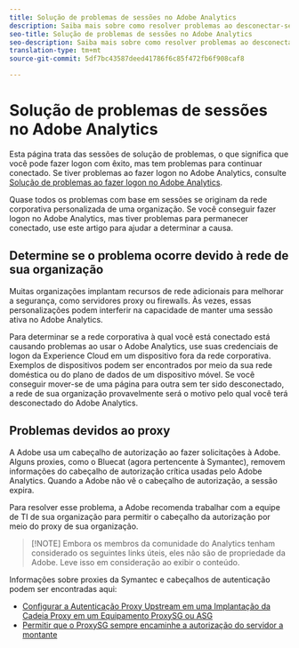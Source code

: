 ```yaml
---
title: Solução de problemas de sessões no Adobe Analytics
description: Saiba mais sobre como resolver problemas ao desconectar-se do Adobe Analytics.
seo-title: Solução de problemas de sessões no Adobe Analytics
seo-description: Saiba mais sobre como resolver problemas ao desconectar-se do Adobe Analytics.
translation-type: tm+mt
source-git-commit: 5df7bc43587deed41786f6c85f472fb6f908caf8

---
```



# Solução de problemas de sessões no Adobe Analytics

Esta página trata das sessões de solução de problemas, o que significa que você pode fazer logon com êxito, mas tem problemas para continuar conectado. Se tiver problemas ao fazer logon no Adobe Analytics, consulte [Solução de problemas ao fazer logon no Adobe Analytics](troubleshoot-login.md).

Quase todos os problemas com base em sessões se originam da rede corporativa personalizada de uma organização. Se você conseguir fazer logon no Adobe Analytics, mas tiver problemas para permanecer conectado, use este artigo para ajudar a determinar a causa.

## Determine se o problema ocorre devido à rede de sua organização

Muitas organizações implantam recursos de rede adicionais para melhorar a segurança, como servidores proxy ou firewalls. Às vezes, essas personalizações podem interferir na capacidade de manter uma sessão ativa no Adobe Analytics.

Para determinar se a rede corporativa à qual você está conectado está causando problemas ao usar o Adobe Analytics, use suas credenciais de logon da Experience Cloud em um dispositivo fora da rede corporativa. Exemplos de dispositivos podem ser encontrados por meio da sua rede doméstica ou do plano de dados de um dispositivo móvel. Se você conseguir mover-se de uma página para outra sem ter sido desconectado, a rede de sua organização provavelmente será o motivo pelo qual você terá desconectado do Adobe Analytics.

## Problemas devidos ao proxy

A Adobe usa um cabeçalho de autorização ao fazer solicitações à Adobe. Alguns proxies, como o Bluecat (agora pertencente à Symantec), removem informações do cabeçalho de autorização crítica usadas pelo Adobe Analytics. Quando a Adobe não vê o cabeçalho de autorização, a sessão expira.

Para resolver esse problema, a Adobe recomenda trabalhar com a equipe de TI de sua organização para permitir o cabeçalho da autorização por meio do proxy de sua organização.

> [!NOTE] Embora os membros da comunidade do Analytics tenham considerado os seguintes links úteis, eles não são de propriedade da Adobe. Leve isso em consideração ao exibir o conteúdo.

Informações sobre proxies da Symantec e cabeçalhos de autenticação podem ser encontradas aqui:

* [Configurar a Autenticação Proxy Upstream em uma Implantação da Cadeia Proxy em um Equipamento ProxySG ou ASG](https://support.symantec.com/en_US/article.TECH246122.html)
* [Permitir que o ProxySG sempre encaminhe a autorização do servidor a montante](https://support.symantec.com/en_US/article.TECH244708.html)
